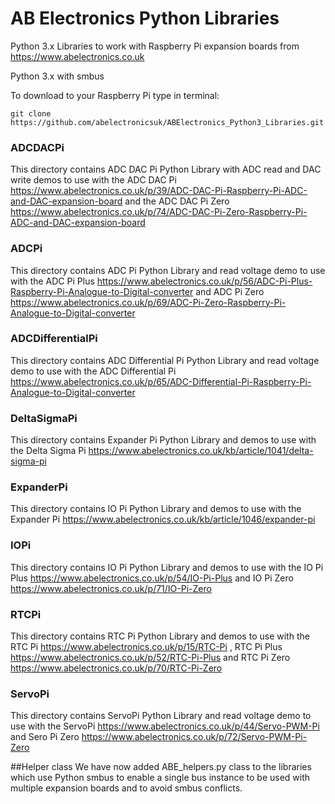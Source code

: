 AB Electronics Python Libraries
=====

Python 3.x Libraries to work with Raspberry Pi expansion boards from https://www.abelectronics.co.uk

Python 3.x with smbus

To download to your Raspberry Pi type in terminal: 

```
git clone https://github.com/abelectronicsuk/ABElectronics_Python3_Libraries.git
```
### ADCDACPi
This directory contains ADC DAC Pi Python Library with ADC read and DAC write demos to use with the ADC DAC Pi https://www.abelectronics.co.uk/p/39/ADC-DAC-Pi-Raspberry-Pi-ADC-and-DAC-expansion-board and the ADC DAC Pi Zero https://www.abelectronics.co.uk/p/74/ADC-DAC-Pi-Zero-Raspberry-Pi-ADC-and-DAC-expansion-board
### ADCPi 
This directory contains ADC Pi Python Library  and read voltage demo to use with the ADC Pi Plus https://www.abelectronics.co.uk/p/56/ADC-Pi-Plus-Raspberry-Pi-Analogue-to-Digital-converter and ADC Pi Zero https://www.abelectronics.co.uk/p/69/ADC-Pi-Zero-Raspberry-Pi-Analogue-to-Digital-converter
### ADCDifferentialPi 
This directory contains ADC Differential Pi Python Library and read voltage demo to use with the ADC Differential Pi https://www.abelectronics.co.uk/p/65/ADC-Differential-Pi-Raspberry-Pi-Analogue-to-Digital-converter
### DeltaSigmaPi
This directory contains Expander Pi Python Library and demos to use with the Delta Sigma Pi https://www.abelectronics.co.uk/kb/article/1041/delta-sigma-pi
### ExpanderPi
This directory contains IO Pi Python Library  and demos to use with the Expander Pi https://www.abelectronics.co.uk/kb/article/1046/expander-pi
### IOPi
This directory contains IO Pi Python Library  and demos to use with the IO Pi Plus https://www.abelectronics.co.uk/p/54/IO-Pi-Plus and IO Pi Zero https://www.abelectronics.co.uk/p/71/IO-Pi-Zero
### RTCPi
This directory contains RTC Pi Python Library and demos to use with the RTC Pi https://www.abelectronics.co.uk/p/15/RTC-Pi , RTC Pi Plus https://www.abelectronics.co.uk/p/52/RTC-Pi-Plus and RTC Pi Zero https://www.abelectronics.co.uk/p/70/RTC-Pi-Zero
### ServoPi
This directory contains ServoPi Python Library  and read voltage demo to use with the ServoPi https://www.abelectronics.co.uk/p/44/Servo-PWM-Pi and Sero Pi Zero https://www.abelectronics.co.uk/p/72/Servo-PWM-Pi-Zero

##Helper class
We have now added ABE_helpers.py class to the libraries which use Python smbus to enable a single bus instance to be used with multiple expansion boards and to avoid smbus conflicts. 
